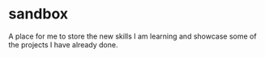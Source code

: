 # sandbox
A place for me to store the new skills I am learning and showcase some of the projects I have already done.

